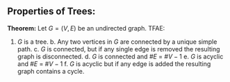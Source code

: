 ## Properties of Trees:

**Theorem:** Let $G=(V,E)$ be an undirected graph. TFAE:

1. $G$ is a tree.
b. Any two vertices in $G$ are connected by a unique simple path.
c. $G$ is connected, but if any single edge is removed the resulting graph is disconnected.
d. $G$ is connected and #$E$ = #$V - 1$
e. $G$ is acyclic and #$E$ = #$V - 1$
f. $G$ is acyclic but if any edge is added the resulting graph contains a cycle.

